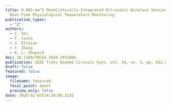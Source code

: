 ```yaml
---
title: 0.065-mm^3 Monolithically-Integrated Ultrasonic Wireless Sensing Mote for
  Real-Time Physiological Temperature Monitoring
publication_types:
  - "2"
authors:
  - C. Shi
  - T. Costa
  - J. Elloian
  - Y. Zhang
  - K. L. Shepard
doi: 10.1109/TBCAS.2020.2971066
publication: IEEE Trans Biomed Circuits Syst, vol. 14, no. 3, pp. 412-424, Jun 2020
draft: false
featured: false
image:
  filename: featured
  focal_point: Smart
  preview_only: false
date: 2020-02-03T14:28:09.223Z
---
```

